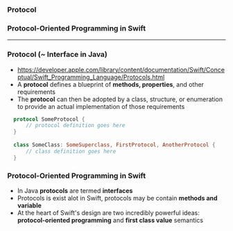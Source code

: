 ### Protocol
### Protocol-Oriented Programming in Swift
---------------------

### Protocol (~ Interface in Java)
  - https://developer.apple.com/library/content/documentation/Swift/Conceptual/Swift_Programming_Language/Protocols.html
  - A **protocol** defines a blueprint of **methods, properties**, and other requirements
  - The **protocol** can then be adopted by a class, structure, or enumeration to provide an actual implementation of those requirements
  
  
```swift
  protocol SomeProtocol {
      // protocol definition goes here
  }
  
  class SomeClass: SomeSuperclass, FirstProtocol, AnotherProtocol {
      // class definition goes here
  }

  ```
  
### Protocol-Oriented Programming in Swift
  - In Java **protocols** are termed **interfaces**
  - Protocols is exist alot in Swift, protocols may be contain **methods and variable**
  - At the heart of Swift's design are two incredibly powerful ideas: **protocol-oriented programming** and **first class value** semantics
